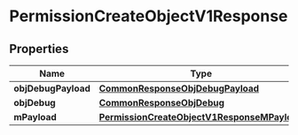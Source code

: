 

# PermissionCreateObjectV1Response

## Properties

Name | Type | Description | Notes
------------ | ------------- | ------------- | -------------
**objDebugPayload** | [**CommonResponseObjDebugPayload**](CommonResponseObjDebugPayload.md) |  | 
**objDebug** | [**CommonResponseObjDebug**](CommonResponseObjDebug.md) |  |  [optional]
**mPayload** | [**PermissionCreateObjectV1ResponseMPayload**](PermissionCreateObjectV1ResponseMPayload.md) |  | 




